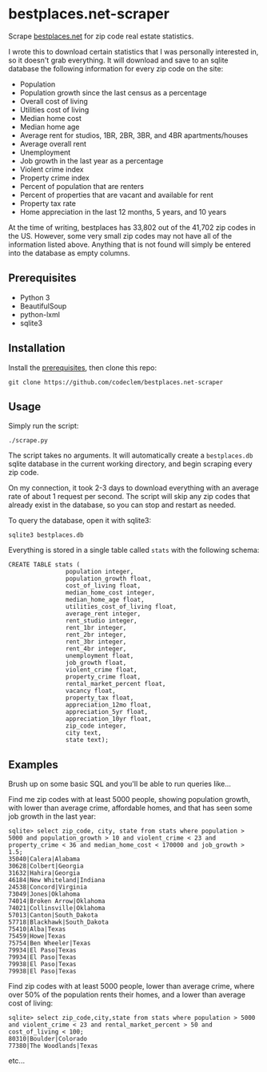# bestplaces.net-scraper

Scrape [bestplaces.net](https://www.bestplaces.net/) for zip code real estate 
statistics.

I wrote this to download certain statistics that I was personally interested 
in, so it doesn't grab everything. It will download and save to an sqlite 
database the following information for every zip code on the site:
* Population
* Population growth since the last census as a percentage
* Overall cost of living
* Utilities cost of living
* Median home cost
* Median home age
* Average rent for studios, 1BR, 2BR, 3BR, and 4BR apartments/houses
* Average overall rent
* Unemployment
* Job growth in the last year as a percentage
* Violent crime index
* Property crime index
* Percent of population that are renters
* Percent of properties that are vacant and available for rent
* Property tax rate
* Home appreciation in the last 12 months, 5 years, and 10 years

At the time of writing, bestplaces has 33,802 out of the 41,702 zip codes in 
the US. However, some very small zip codes may not have all of the information 
listed above. Anything that is not found will simply be entered into the 
database as empty columns.

## Prerequisites
* Python 3
* BeautifulSoup
* python-lxml
* sqlite3

## Installation
Install the [prerequisites](#prerequisites), then clone this repo:
```
git clone https://github.com/codeclem/bestplaces.net-scraper
```

## Usage
Simply run the script:
```
./scrape.py
```
The script takes no arguments. It will automatically create a `bestplaces.db` 
sqlite database in the current working directory, and begin scraping every 
zip code.

On my connection, it took 2-3 days to download everything with an average rate 
of about 1 request per second. The script will skip any zip codes that already 
exist in the database, so you can stop and restart as needed.

To query the database, open it with sqlite3:
```
sqlite3 bestplaces.db
```
Everything is stored in a single table called `stats` with the following schema:
```
CREATE TABLE stats (
                population integer,
                population_growth float,
                cost_of_living float,
                median_home_cost integer,
                median_home_age float,
                utilities_cost_of_living float,
                average_rent integer,
                rent_studio integer,
                rent_1br integer,
                rent_2br integer,
                rent_3br integer,
                rent_4br integer,
                unemployment float,
                job_growth float,
                violent_crime float,
                property_crime float,
                rental_market_percent float,
                vacancy float,
                property_tax float,
                appreciation_12mo float,
                appreciation_5yr float,
                appreciation_10yr float,
                zip_code integer,
                city text,
                state text);
```
## Examples
Brush up on some basic SQL and you'll be able to run queries like...

Find me zip codes with at least 5000 people, showing population growth, 
with lower than average crime, affordable homes, and that has seen some job 
growth in the last year:
```
sqlite> select zip_code, city, state from stats where population > 5000 and population_growth > 10 and violent_crime < 23 and property_crime < 36 and median_home_cost < 170000 and job_growth > 1.5;
35040|Calera|Alabama
30628|Colbert|Georgia
31632|Hahira|Georgia
46184|New Whiteland|Indiana
24538|Concord|Virginia
73049|Jones|Oklahoma
74014|Broken Arrow|Oklahoma
74021|Collinsville|Oklahoma
57013|Canton|South_Dakota
57718|Blackhawk|South_Dakota
75410|Alba|Texas
75459|Howe|Texas
75754|Ben Wheeler|Texas
79934|El Paso|Texas
79934|El Paso|Texas
79938|El Paso|Texas
79938|El Paso|Texas
```

Find zip codes with at least 5000 people, lower than average crime, where over 
50% of the population rents their homes, and a lower than average cost of 
living:
```
sqlite> select zip_code,city,state from stats where population > 5000 and violent_crime < 23 and rental_market_percent > 50 and cost_of_living < 100;
80310|Boulder|Colorado
77380|The Woodlands|Texas
```
etc...
